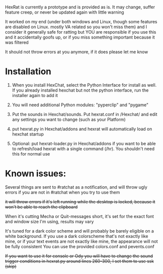 HexRat is currently a prototype and is provided as is. It may change, suffer feature creep, or never be updated again with little warning

It worked on my end (under both windows and Linux, though some features are disabled on Linux. mostly VA related so you won't miss them) and I consider it generally safe for ratting but YOU are responsible if you use this and it accidentally goofs up, or if you miss something important because it was filtered

It should not throw errors at you anymore, if it does please let me know

# Installation

1. When you install HexChat, select the Python Interface for install as well. If you already installed hexchat but not the python interface, run the installer again to add it

2. You will need additional Python modules: "pyperclip" and "pygame"

3. Put the sounds in Hexchat/sounds. Put hexrat.conf in /Hexchat/ and edit any settings you want to change (such as your Platform)

4. put hexrat.py in Hexchat/addons   and hexrat will automatically load on hexchat startup

5. Optional: put hexrat-loader.py in Hexchat/addons if you want to be able to refresh/load hexrat with a single command (/hr). You shouldn't need this for normal use

# Known issues:

Several things are sent to #ratchat as a notification, and will throw ugly errors if you are not in #ratchat when you try to use them

~~it will throw errors if it's left running while the desktop is locked, because it won't be able to reach the clipboard~~

When it's cutting Mecha or Quit-messages short, it's set for the exact font and window size I'm using, results may vary

It's tuned for a dark color scheme and will probably be barely eligible on a white background. If you use a dark colorscheme that's not exactly like mine, or if your text events are not exactly like mine, the appearance will not be fully consistent You can use the provided colors.conf and pevents.conf

~~If you want to use it for console or Ody you will have to change the sound trigger conditions in hexrat.py around lines 260-300, I set them to use ssk (skip)~~
